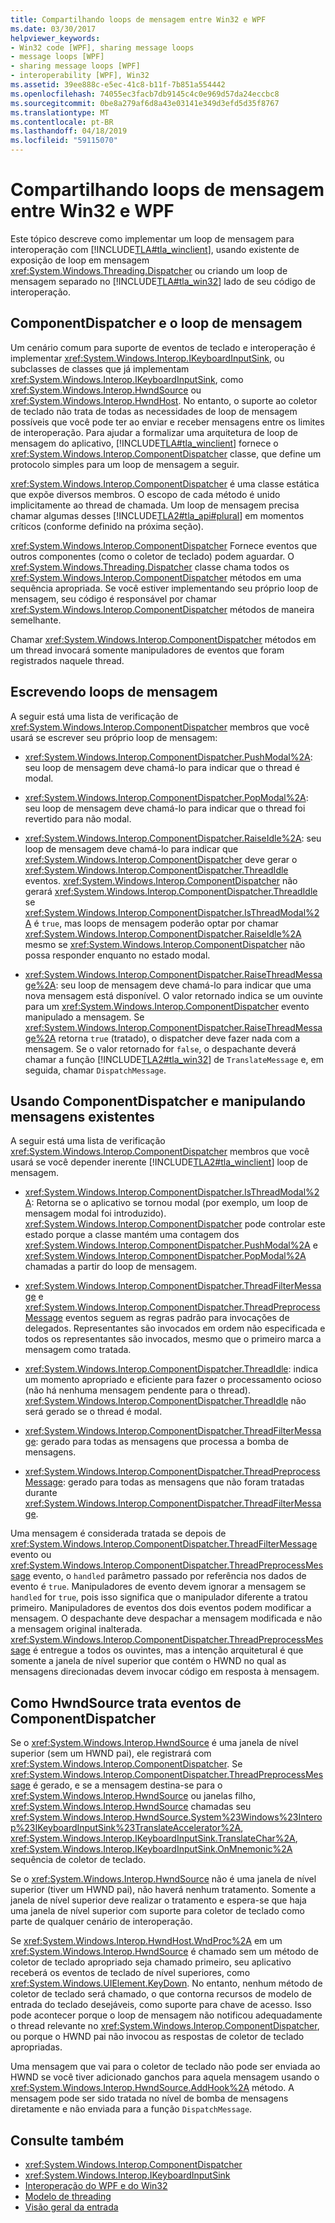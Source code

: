 ```yaml
---
title: Compartilhando loops de mensagem entre Win32 e WPF
ms.date: 03/30/2017
helpviewer_keywords:
- Win32 code [WPF], sharing message loops
- message loops [WPF]
- sharing message loops [WPF]
- interoperability [WPF], Win32
ms.assetid: 39ee888c-e5ec-41c8-b11f-7b851a554442
ms.openlocfilehash: 74055ec3facb7db9145c4c0e969d57da24eccbc8
ms.sourcegitcommit: 0be8a279af6d8a43e03141e349d3efd5d35f8767
ms.translationtype: MT
ms.contentlocale: pt-BR
ms.lasthandoff: 04/18/2019
ms.locfileid: "59115070"
---
```

# <a name="sharing-message-loops-between-win32-and-wpf"></a>Compartilhando loops de mensagem entre Win32 e WPF
Este tópico descreve como implementar um loop de mensagem para interoperação com [!INCLUDE[TLA#tla_winclient](../../../../includes/tlasharptla-winclient-md.md)], usando existente de exposição de loop em mensagem <xref:System.Windows.Threading.Dispatcher> ou criando um loop de mensagem separado no [!INCLUDE[TLA#tla_win32](../../../../includes/tlasharptla-win32-md.md)] lado de seu código de interoperação.  
  
## <a name="componentdispatcher-and-the-message-loop"></a>ComponentDispatcher e o loop de mensagem  
 Um cenário comum para suporte de eventos de teclado e interoperação é implementar <xref:System.Windows.Interop.IKeyboardInputSink>, ou subclasses de classes que já implementam <xref:System.Windows.Interop.IKeyboardInputSink>, como <xref:System.Windows.Interop.HwndSource> ou <xref:System.Windows.Interop.HwndHost>. No entanto, o suporte ao coletor de teclado não trata de todas as necessidades de loop de mensagem possíveis que você pode ter ao enviar e receber mensagens entre os limites de interoperação. Para ajudar a formalizar uma arquitetura de loop de mensagem do aplicativo, [!INCLUDE[TLA#tla_winclient](../../../../includes/tlasharptla-winclient-md.md)] fornece o <xref:System.Windows.Interop.ComponentDispatcher> classe, que define um protocolo simples para um loop de mensagem a seguir.  
  
 <xref:System.Windows.Interop.ComponentDispatcher> é uma classe estática que expõe diversos membros. O escopo de cada método é unido implicitamente ao thread de chamada. Um loop de mensagem precisa chamar algumas desses [!INCLUDE[TLA2#tla_api#plural](../../../../includes/tla2sharptla-apisharpplural-md.md)] em momentos críticos (conforme definido na próxima seção).  
  
 <xref:System.Windows.Interop.ComponentDispatcher> Fornece eventos que outros componentes (como o coletor de teclado) podem aguardar. O <xref:System.Windows.Threading.Dispatcher> classe chama todos os <xref:System.Windows.Interop.ComponentDispatcher> métodos em uma sequência apropriada. Se você estiver implementando seu próprio loop de mensagem, seu código é responsável por chamar <xref:System.Windows.Interop.ComponentDispatcher> métodos de maneira semelhante.  
  
 Chamar <xref:System.Windows.Interop.ComponentDispatcher> métodos em um thread invocará somente manipuladores de eventos que foram registrados naquele thread.  
  
## <a name="writing-message-loops"></a>Escrevendo loops de mensagem  
 A seguir está uma lista de verificação de <xref:System.Windows.Interop.ComponentDispatcher> membros que você usará se escrever seu próprio loop de mensagem:  
  
-   <xref:System.Windows.Interop.ComponentDispatcher.PushModal%2A>: seu loop de mensagem deve chamá-lo para indicar que o thread é modal.  
  
-   <xref:System.Windows.Interop.ComponentDispatcher.PopModal%2A>: seu loop de mensagem deve chamá-lo para indicar que o thread foi revertido para não modal.  
  
-   <xref:System.Windows.Interop.ComponentDispatcher.RaiseIdle%2A>: seu loop de mensagem deve chamá-lo para indicar que <xref:System.Windows.Interop.ComponentDispatcher> deve gerar o <xref:System.Windows.Interop.ComponentDispatcher.ThreadIdle> eventos. <xref:System.Windows.Interop.ComponentDispatcher> não gerará <xref:System.Windows.Interop.ComponentDispatcher.ThreadIdle> se <xref:System.Windows.Interop.ComponentDispatcher.IsThreadModal%2A> é `true`, mas loops de mensagem poderão optar por chamar <xref:System.Windows.Interop.ComponentDispatcher.RaiseIdle%2A> mesmo se <xref:System.Windows.Interop.ComponentDispatcher> não possa responder enquanto no estado modal.  
  
-   <xref:System.Windows.Interop.ComponentDispatcher.RaiseThreadMessage%2A>: seu loop de mensagem deve chamá-lo para indicar que uma nova mensagem está disponível. O valor retornado indica se um ouvinte para um <xref:System.Windows.Interop.ComponentDispatcher> evento manipulado a mensagem. Se <xref:System.Windows.Interop.ComponentDispatcher.RaiseThreadMessage%2A> retorna `true` (tratado), o dispatcher deve fazer nada com a mensagem. Se o valor retornado for `false`, o despachante deverá chamar a função [!INCLUDE[TLA2#tla_win32](../../../../includes/tla2sharptla-win32-md.md)] de `TranslateMessage` e, em seguida, chamar `DispatchMessage`.  
  
## <a name="using-componentdispatcher-and-existing-message-handling"></a>Usando ComponentDispatcher e manipulando mensagens existentes  
 A seguir está uma lista de verificação <xref:System.Windows.Interop.ComponentDispatcher> membros que você usará se você depender inerente [!INCLUDE[TLA2#tla_winclient](../../../../includes/tla2sharptla-winclient-md.md)] loop de mensagem.  
  
-   <xref:System.Windows.Interop.ComponentDispatcher.IsThreadModal%2A>: Retorna se o aplicativo se tornou modal (por exemplo, um loop de mensagem modal foi introduzido). <xref:System.Windows.Interop.ComponentDispatcher> pode controlar este estado porque a classe mantém uma contagem dos <xref:System.Windows.Interop.ComponentDispatcher.PushModal%2A> e <xref:System.Windows.Interop.ComponentDispatcher.PopModal%2A> chamadas a partir do loop de mensagem.  
  
-   <xref:System.Windows.Interop.ComponentDispatcher.ThreadFilterMessage> e <xref:System.Windows.Interop.ComponentDispatcher.ThreadPreprocessMessage> eventos seguem as regras padrão para invocações de delegados. Representantes são invocados em ordem não especificada e todos os representantes são invocados, mesmo que o primeiro marca a mensagem como tratada.  
  
-   <xref:System.Windows.Interop.ComponentDispatcher.ThreadIdle>: indica um momento apropriado e eficiente para fazer o processamento ocioso (não há nenhuma mensagem pendente para o thread). <xref:System.Windows.Interop.ComponentDispatcher.ThreadIdle> não será gerado se o thread é modal.  
  
-   <xref:System.Windows.Interop.ComponentDispatcher.ThreadFilterMessage>: gerado para todas as mensagens que processa a bomba de mensagens.  
  
-   <xref:System.Windows.Interop.ComponentDispatcher.ThreadPreprocessMessage>: gerado para todas as mensagens que não foram tratadas durante <xref:System.Windows.Interop.ComponentDispatcher.ThreadFilterMessage>.  
  
 Uma mensagem é considerada tratada se depois de <xref:System.Windows.Interop.ComponentDispatcher.ThreadFilterMessage> evento ou <xref:System.Windows.Interop.ComponentDispatcher.ThreadPreprocessMessage> evento, o `handled` parâmetro passado por referência nos dados de evento é `true`. Manipuladores de evento devem ignorar a mensagem se `handled` for `true`, pois isso significa que o manipulador diferente a tratou primeiro. Manipuladores de eventos dos dois eventos podem modificar a mensagem. O despachante deve despachar a mensagem modificada e não a mensagem original inalterada. <xref:System.Windows.Interop.ComponentDispatcher.ThreadPreprocessMessage> é entregue a todos os ouvintes, mas a intenção arquitetural é que somente a janela de nível superior que contém o HWND no qual as mensagens direcionadas devem invocar código em resposta à mensagem.  
  
## <a name="how-hwndsource-treats-componentdispatcher-events"></a>Como HwndSource trata eventos de ComponentDispatcher  
 Se o <xref:System.Windows.Interop.HwndSource> é uma janela de nível superior (sem um HWND pai), ele registrará com <xref:System.Windows.Interop.ComponentDispatcher>. Se <xref:System.Windows.Interop.ComponentDispatcher.ThreadPreprocessMessage> é gerado, e se a mensagem destina-se para o <xref:System.Windows.Interop.HwndSource> ou janelas filho, <xref:System.Windows.Interop.HwndSource> chamadas seu <xref:System.Windows.Interop.HwndSource.System%23Windows%23Interop%23IKeyboardInputSink%23TranslateAccelerator%2A>, <xref:System.Windows.Interop.IKeyboardInputSink.TranslateChar%2A>, <xref:System.Windows.Interop.IKeyboardInputSink.OnMnemonic%2A> sequência de coletor de teclado.  
  
 Se o <xref:System.Windows.Interop.HwndSource> não é uma janela de nível superior (tiver um HWND pai), não haverá nenhum tratamento. Somente a janela de nível superior deve realizar o tratamento e espera-se que haja uma janela de nível superior com suporte para coletor de teclado como parte de qualquer cenário de interoperação.  
  
 Se <xref:System.Windows.Interop.HwndHost.WndProc%2A> em um <xref:System.Windows.Interop.HwndSource> é chamado sem um método de coletor de teclado apropriado seja chamado primeiro, seu aplicativo receberá os eventos de teclado de nível superiores, como <xref:System.Windows.UIElement.KeyDown>. No entanto, nenhum método de coletor de teclado será chamado, o que contorna recursos de modelo de entrada do teclado desejáveis, como suporte para chave de acesso. Isso pode acontecer porque o loop de mensagem não notificou adequadamente o thread relevante no <xref:System.Windows.Interop.ComponentDispatcher>, ou porque o HWND pai não invocou as respostas de coletor de teclado apropriadas.  
  
 Uma mensagem que vai para o coletor de teclado não pode ser enviada ao HWND se você tiver adicionado ganchos para aquela mensagem usando o <xref:System.Windows.Interop.HwndSource.AddHook%2A> método. A mensagem pode ser sido tratada no nível de bomba de mensagens diretamente e não enviada para a função `DispatchMessage`.  
  
## <a name="see-also"></a>Consulte também

- <xref:System.Windows.Interop.ComponentDispatcher>
- <xref:System.Windows.Interop.IKeyboardInputSink>
- [Interoperação do WPF e do Win32](wpf-and-win32-interoperation.md)
- [Modelo de threading](threading-model.md)
- [Visão geral da entrada](input-overview.md)
